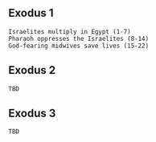 ## Exodus 1

```
Israelites multiply in Egypt (1-7)
Pharaoh oppresses the Israelites (8-14)
God-fearing midwives save lives (15-22)
```

## Exodus 2

```
TBD
```

## Exodus 3

```
TBD
```

